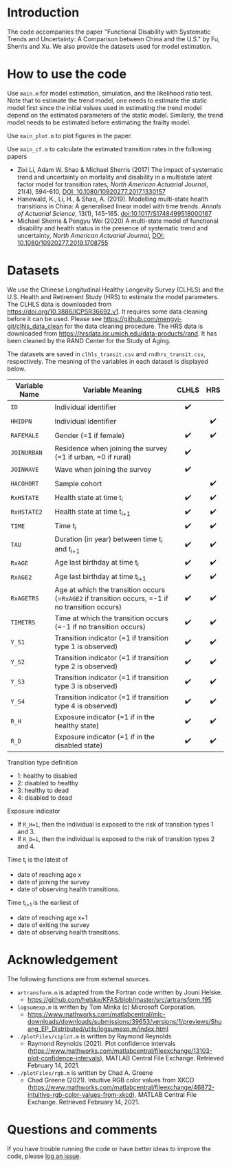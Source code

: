 # Introduction

The code accompanies the paper "Functional Disability with Systematic Trends and Uncertainty: A Comparison between China and the U.S." by Fu, Sherris and Xu. We also provide the datasets used for model estimation.


# How to use the code
Use `main.m` for model estimation, simulation, and the likelihood ratio test. Note that to estimate the trend model, one needs to estimate the static model first since the initial values used in estimating the trend model depend on the estimated parameters of the static model. Similarly, the trend model needs to be estimated before estimating the frailty model. 

Use `main_plot.m` to plot figures in the paper.

Use `main_cf.m` to calculate the estimated transition rates in the following papers
  * Zixi Li, Adam W. Shao & Michael Sherris (2017) The impact of systematic trend and uncertainty on mortality and disability in a multistate latent factor model for transition rates, *North American Actuarial Journal*, 21(4), 594-610, [DOI: 10.1080/10920277.2017.1330157](https://doi.org/10.1080/10920277.2017.1330157)
  * Hanewald, K., Li, H., & Shao, A. (2019). Modelling multi-state health transitions in China: A generalised linear model with time trends. *Annals of Actuarial Science*, 13(1), 145-165. [doi:10.1017/S1748499518000167](https://www.cambridge.org/core/journals/annals-of-actuarial-science/article/modelling-multistate-health-transitions-in-china-a-generalised-linear-model-with-time-trends/93135D3F07A86F260D5F0B9A0B991634)
  * Michael Sherris & Pengyu Wei (2020) A multi-state model of functional disability and health status in the presence of systematic trend and uncertainty, *North American Actuarial Journal*, [DOI: 10.1080/10920277.2019.1708755](https://doi.org/10.1080/10920277.2019.1708755)


# Datasets

We use the Chinese Longitudinal Healthy Longevity Survey (CLHLS) and the U.S. Health and Retirement Study (HRS) to estimate the model parameters. The CLHLS data is downloaded from https://doi.org/10.3886/ICPSR36692.v1. It requires some data cleaning before it can be used. Please see https://github.com/mengyi-git/clhls_data_clean for the data cleaning procedure. The HRS data is downloaded from https://hrsdata.isr.umich.edu/data-products/rand. It has been cleaned by the RAND Center for the Study of Aging.

The datasets are saved in `clhls_transit.csv` and `rndhrs_transit.csv`, respectively. The meaning of the variables in each dataset is displayed below.

| Variable Name | Variable Meaning                                                                                   |        CLHLS       |         HRS        |
|---------------|----------------------------------------------------------------------------------------------------|:------------------:|:------------------:|
| `ID`          | Individual identifier                                                                              | :heavy_check_mark: |                    |
| `HHIDPN`      | Individual identifier                                                                              |                    | :heavy_check_mark: |
| `RAFEMALE`    | Gender (=1 if female)                                                                              | :heavy_check_mark: | :heavy_check_mark: |
| `JOINURBAN`   | Residence when joining the survey (=1 if urban, =0 if rural)                                       | :heavy_check_mark: |                    |
| `JOINWAVE`    | Wave when joining the survey                                                                       | :heavy_check_mark: |                    |
| `HACOHORT`    | Sample cohort                                                                                      |                    | :heavy_check_mark: |
| `RxHSTATE`    | Health   state at time t<sub>i</sub>                                                               | :heavy_check_mark: | :heavy_check_mark: |
| `RxHSTATE2`   | Health   state at time t<sub>i+1</sub>                                                             | :heavy_check_mark: | :heavy_check_mark: |
| `TIME`        | Time t<sub>i</sub>                                                                                 | :heavy_check_mark: | :heavy_check_mark: |
| `TAU`         | Duration (in year) between time t<sub>i</sub> and   t<sub>i+1</sub>                                | :heavy_check_mark: | :heavy_check_mark: |
| `RxAGE`       | Age last birthday at time t<sub>i</sub>                                                            | :heavy_check_mark: | :heavy_check_mark: |
| `RxAGE2`      | Age last birthday at time t<sub>i+1</sub>                                                          | :heavy_check_mark: | :heavy_check_mark: |
| `RxAGETRS`    | Age at which the transition occurs (=`RxAGE2` if transition occurs, =-1   if no transition occurs) | :heavy_check_mark: | :heavy_check_mark: |
| `TIMETRS`     | Time at which the transition occurs (=-1 if no transition occurs)                                  | :heavy_check_mark: | :heavy_check_mark: |
| `Y_S1`        | Transition indicator (=1 if transition type 1 is observed)                                         | :heavy_check_mark: | :heavy_check_mark: |
| `Y_S2`        | Transition indicator (=1 if transition type 2 is observed)                                         | :heavy_check_mark: | :heavy_check_mark: |
| `Y_S3`        | Transition indicator (=1 if transition type 3 is observed)                                         | :heavy_check_mark: | :heavy_check_mark: |
| `Y_S4`        | Transition indicator (=1 if transition type 4 is observed)                                         | :heavy_check_mark: | :heavy_check_mark: |
| `R_H`         | Exposure indicator (=1 if in the healthy state)                                                    | :heavy_check_mark: | :heavy_check_mark: |
| `R_D`         | Exposure indicator (=1 if in the disabled state)                                                   | :heavy_check_mark: | :heavy_check_mark: |

Transition type definition
  * 1: healthy to disabled
  * 2: disabled to healthy
  * 3: healthy to dead
  * 4: disabled to dead

Exposure indicator
  * If `R_H=1`, then the individual is exposed to the risk of transition types 1 and 3.
  * If `R_D=1`, then the individual is exposed to the risk of transition types 2 and 4.

Time t<sub>i</sub> is the latest of
  * date of reaching age x
  * date of joining the survey
  * date of observing health transitions.

Time t<sub>i+1</sub> is the earliest of
  * date of reaching age x+1
  * date of exiting the survey
  * date of observing health transitions.


# Acknowledgement
The following functions are from external sources.
* `artransform.m` is adapted from the Fortran code written by Jouni Helske.
  * https://github.com/helske/KFAS/blob/master/src/artransform.f95
* `logsumexp.m` is written by Tom Minka (c) Microsoft Corporation.
  * https://www.mathworks.com/matlabcentral/mlc-downloads/downloads/submissions/39653/versions/1/previews/Shuang_EP_Distributed/utils/logsumexp.m/index.html
* `./plotFiles/ciplot.m` is written by Raymond Reynolds 
  * Raymond Reynolds (2021). Plot confidence intervals (https://www.mathworks.com/matlabcentral/fileexchange/13103-plot-confidence-intervals), MATLAB Central File Exchange. Retrieved February 14, 2021.
* `./plotFiles/rgb.m` is written by Chad A. Greene
  * Chad Greene (2021). Intuitive RGB color values from XKCD (https://www.mathworks.com/matlabcentral/fileexchange/46872-intuitive-rgb-color-values-from-xkcd), MATLAB Central File Exchange. Retrieved February 14, 2021.


# Questions and comments
If you have trouble running the code or have better ideas to improve the code, please [log an issue](https://github.com/mengyi-git/FunctionalDisabilityChinaUS/issues).
